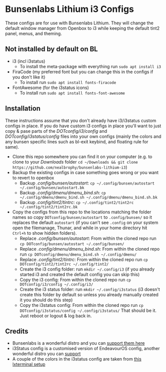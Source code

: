 # Bunsenlabs Lithium i3 Configs
These configs are for use with Bunsenlabs Lithium. They will change the default window manager from Openbox to i3 while keeping the default tint2 panel, menus, and theming.

## Not installed by default on BL
- i3 (incl i3status)
	- To install the meta-package with everything run `sudo apt install i3`
- FiraCode (my preferred font but you can change this in the configs if you don't like it)
	- To install run `sudo apt install fonts-firacode`
- FontAwesome (for the i3status icons)
	- To install run `sudo apt install fonts-font-awesome`

## Installation
These instructions assume that you don't already have i3/i3status custom configs in place. If you do have custom i3 configs in place you'll want to just copy & pase parts of the *DOTconfig/i3/config* and *DOTconfig/i3status/config* files into your own configs (mainly the colors and any bunsen specific lines such as bl-exit keybind, and floating rule for same).
- Clone this repo somewhere you can find it on your computer (e.g. to clone to your *Downloads* folder `cd ~/Downloads && git clone https://github.com/nealbrophy/bunsenlabs-lithium-i3`)
- Backup the existing configs in case something goes wrong or you want to revert to openbox
	- Backup *.config/bunsen/autostart*: `cp ~/.config/bunsen/autostart ~/.config/bunsen/autostart.bk`
	- Backup *.config/dmenu/dmenu_bind.sh*: `cp ~/.config/dmenu/dmenu_bind.sh ~/.config/dmenu/dmenu_bind.sh.bk`
	- Backup *.config/tint2/tintrc*: `cp ~/.config/tint2/tint2rc ~/.config/tint2/tint2rc.bk`
- Copy the configs from this repo to the locations matching the folder names so copy `DOTconfig/bunsen/autostart` to `.config/bunsen/` so it replaces the default `autostart` (if you can't see `.config` on your system open the filemanage, Thunar, and while in your home directory hit `Ctrl+h` to show hidden folders).
	- Replace *.config/bunsen/autostart*: From within the cloned repo run `cp DOTconfig/bunsen/autostart ~/.config/bunsen/`
	- Replace *.config/dmenu/dmenu_bind.sh*: From within the cloned repo run `cp DOTconfig/dmenu/dmenu_bind.sh ~/.config/dmenu/`
	- Replace *.config/tint2/tintrc*: From within the cloned repo run `cp DOTconfig/tint2/tint2rc ~/.config/tint2/`
	- Create the i3 config folder: run `mkdir ~/.config/i3` (if you already started i3 and created the default config you can skip this)
	- Copy the i3 config: From within the cloned repo run `cp DOTconfig/i3/config ~/.config/i3/`
	- Create the i3 status folder: run `mkdir ~/.config/i3status` (i3 doesn't create this folder by default so unless you already manually created it you should do this step)
	- Copy the i3status config: From within the cloned repo run `cp DOTconfig/i3status/config ~/.config/i3status/`
That should be it. Just reboot or logout & log back in.

## Credits
- Bunsenlabs is a wonderful distro and you can [support them here](https://www.bunsenlabs.org/donations.html)
- i3Status config is a customised version of EndeavourOS config, another wonderful distro you can [support](https://endeavouros.com/donate/)
- A couple of the colors in the i3status config are taken from [this lxterminal setup](https://entornosgnulinux.com/2020/08/13/tip-xxiv-color-schemes-y-lxterminal-manager-en-bunsenlabs-lithium/)
